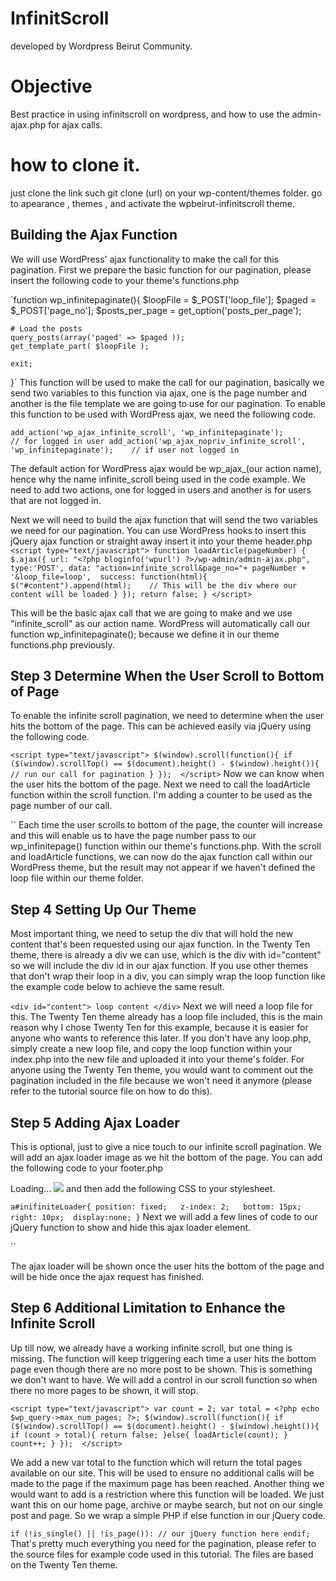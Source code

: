 # InfinitScroll
developed by Wordpress Beirut Community.

# Objective
Best practice in using infinitscroll on wordpress, and how to use the admin-ajax.php for ajax calls.

# how to clone it.
just clone the link such git clone (url) on your wp-content/themes folder.
go to apearance , themes , and activate the wpbeirut-infinitscroll theme.

## Building the Ajax Function
We will use WordPress' ajax functionality to make the call for this pagination. First we prepare the basic function for our pagination, please insert the following code to your theme's functions.php

`function wp_infinitepaginate(){ 
    $loopFile        = $_POST['loop_file'];
    $paged           = $_POST['page_no'];
    $posts_per_page  = get_option('posts_per_page');
 
    # Load the posts
    query_posts(array('paged' => $paged )); 
    get_template_part( $loopFile );
 
    exit;
}`
This function will be used to make the call for our pagination, basically we send two variables to this function via ajax, one is the page number and another is the file template we are going to use for our pagination. To enable this function to be used with WordPress ajax, we need the following code.

`add_action('wp_ajax_infinite_scroll', 'wp_infinitepaginate');           // for logged in user
add_action('wp_ajax_nopriv_infinite_scroll', 'wp_infinitepaginate');    // if user not logged in`

The default action for WordPress ajax would be wp_ajax_(our action name), hence why the name infinite_scroll being used in the code example. We need to add two actions, one for logged in users and another is for users that are not logged in.

Next we will need to build the ajax function that will send the two variables we need for our pagination. You can use WordPress hooks to insert this jQuery ajax function or straight away insert it into your theme header.php
`<script type="text/javascript">
function loadArticle(pageNumber) {
    $.ajax({
        url: "<?php bloginfo('wpurl') ?>/wp-admin/admin-ajax.php",
        type:'POST',
        data: "action=infinite_scroll&page_no="+ pageNumber + '&loop_file=loop', 
        success: function(html){
            $("#content").append(html);    // This will be the div where our content will be loaded
        }
    });
    return false;
}
</script>`

This will be the basic ajax call that we are going to make and we use "infinite_scroll" as our action name. WordPress will automatically call our function wp_infinitepaginate(); because we define it in our theme functions.php previously.

## Step 3 Determine When the User Scroll to Bottom of Page
To enable the infinite scroll pagination, we need to determine when the user hits the bottom of the page. This can be achieved easily via jQuery using the following code.

`<script type="text/javascript">
            $(window).scroll(function(){
                    if  ($(window).scrollTop() == $(document).height() - $(window).height()){
                          // run our call for pagination
                    }
            }); 
</script>`
Now we can know when the user hits the bottom of the page. Next we need to call the loadArticle function within the scroll function. I'm adding a counter to be used as the page number of our call.

`<script type="text/javascript">
            var count = 2;
            $(window).scroll(function(){
                    if  ($(window).scrollTop() == $(document).height() - $(window).height()){
                       loadArticle(count);
                       count++;
                    }
            }); 
 
            function loadArticle(pageNumber){    
                    $.ajax({
                        url: "<?php bloginfo('wpurl') ?>/wp-admin/admin-ajax.php",
                        type:'POST',
                        data: "action=infinite_scroll&page_no="+ pageNumber + '&loop_file=loop', 
                        success: function(html){
                            $("#content").append(html);   // This will be the div where our content will be loaded
                        }
                    });
                return false;
            }
</script>`
Each time the user scrolls to bottom of the page, the counter will increase and this will enable us to have the page number pass to our wp_infinitepage() function within our theme's functions.php. With the scroll and loadArticle functions, we can now do the ajax function call within our WordPress theme, but the result may not appear if we haven't defined the loop file within our theme folder.

## Step 4 Setting Up Our Theme
Most important thing, we need to setup the div that will hold the new content that's been requested using our ajax function. In the Twenty Ten theme, there is already a div we can use, which is the div with id="content" so we will include the div id in our ajax function. If you use other themes that don't wrap their loop in a div, you can simply wrap the loop function like the example code below to achieve the same result.


`<div id="content"> loop content </div>`
Next we will need a loop file for this. The Twenty Ten theme already has a loop file included, this is the main reason why I chose Twenty Ten for this example, because it is easier for anyone who wants to reference this later. If you don't have any loop.php, simply create a new loop file, and copy the loop function within your index.php into the new file and uploaded it into your theme's folder. For anyone using the Twenty Ten theme, you would want to comment out the pagination included in the file because we won't need it anymore (please refer to the tutorial source file on how to do this).

## Step 5 Adding Ajax Loader
This is optional, just to give a nice touch to our infinite scroll pagination. We will add an ajax loader image as we hit the bottom of the page. You can add the following code to your footer.php

<a id="inifiniteLoader">Loading... <img src="<?php bloginfo('template_directory'); ?>/images/ajax-loader.gif" /></a>
and then add the following CSS to your stylesheet.

`a#inifiniteLoader{
    position: fixed;  
    z-index: 2;  
    bottom: 15px;   
    right: 10px; 
    display:none;
}`
Next we will add a few lines of code to our jQuery function to show and hide this ajax loader element.

`<script type="text/javascript">
      jQuery(document).ready(function($) {
          var count = 2;
          $(window).scroll(function(){
                  if  ($(window).scrollTop() == $(document).height() - $(window).height()){
                     loadArticle(count);
                     count++;
                  }
          }); 
 
          function loadArticle(pageNumber){    
                  $('a#inifiniteLoader').show('fast');
                  $.ajax({
                      url: "<?php bloginfo('wpurl') ?>/wp-admin/admin-ajax.php",
                      type:'POST',
                      data: "action=infinite_scroll&page_no="+ pageNumber + '&loop_file=loop', 
                      success: function(html){
                          $('a#inifiniteLoader').hide('1000');
                          $("#content").append(html);    // This will be the div where our content will be loaded
                      }
                  });
              return false;
          }
   
      });
      
  </script>`
  
The ajax loader will be shown once the user hits the bottom of the page and will be hide once the ajax request has finished.

## Step 6 Additional Limitation to Enhance the Infinite Scroll
Up till now, we already have a working infinite scroll, but one thing is missing. The function will keep triggering each time a user hits the bottom page even though there are no more post to be shown. This is something we don't want to have. We will add a control in our scroll function so when there no more pages to be shown, it will stop.

`<script type="text/javascript">
var count = 2;
var total = <?php echo $wp_query->max_num_pages; ?>;
$(window).scroll(function(){
    if  ($(window).scrollTop() == $(document).height() - $(window).height()){
        if (count > total){
            return false;
        }else{
            loadArticle(count);
        }
        count++;
    }
}); 
</script>`

We add a new var total to the function which will return the total pages available on our site. This will be used to ensure no additional calls will be made to the page if the maximum page has been reached. Another thing we would want to add is a restriction where this function will be loaded. We just want this on our home page, archive or maybe search, but not on our single post and page. So we wrap a simple PHP if else function in our jQuery code.


`if (!is_single() || !is_page()):
// our jQuery function here
endif;`
That's pretty much everything you need for the pagination, please refer to the source files for example code used in this tutorial. The files are based on the Twenty Ten theme.